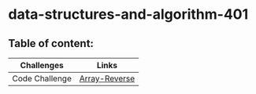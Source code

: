 # data-structures-and-algorithm-401

## Table of content:

Challenges | Links
---------- | ----------
Code Challenge |  [Array-Reverse](Array-Reverse/code-challenge-1.png)
